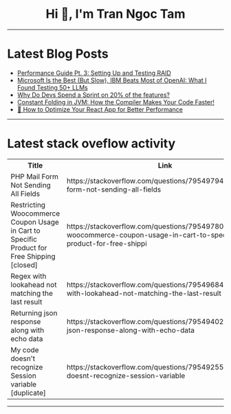 <h1 align="center">Hi 👋, I'm Tran Ngoc Tam</h1>

---

# Latest Blog Posts 
<!-- BLOG-POST-LIST:START -->
- [Performance Guide Pt. 3: Setting Up and Testing RAID](https://dev.to/pltnvs/performance-guide-pt-3-setting-up-and-testing-raid-38df)
- [Microsoft Is the Best &lpar;But Slow&rpar;, IBM Beats Most of OpenAI: What I Found Testing 50+ LLMs](https://dev.to/nikl/microsoft-is-the-best-but-slow-ibm-beats-most-of-openai-what-i-found-testing-50-llms-l3h)
- [Why Do Devs Spend a Sprint on 20% of the features?](https://dev.to/flyee/why-do-devs-spend-a-sprint-on-20-of-the-features-2dai)
- [Constant Folding in JVM: How the Compiler Makes Your Code Faster!](https://dev.to/mammadyahyayev/constant-folding-in-jvm-how-the-compiler-makes-your-code-faster-3ejn)
- [🚀 How to Optimize Your React App for Better Performance](https://dev.to/dct_technology/how-to-optimize-your-react-app-for-better-performance-5p8)
<!-- BLOG-POST-LIST:END -->

---

# Latest stack oveflow activity
<table>
  <tr><th>Title</th><th>Link</th></tr>
  <!-- STACKOVERFLOW:START --><tr><td>PHP Mail Form Not Sending All Fields</td><td>https://stackoverflow.com/questions/79549794/php-mail-form-not-sending-all-fields</td></tr><tr><td>Restricting Woocommerce Coupon Usage in Cart to Specific Product for Free Shipping [closed]</td><td>https://stackoverflow.com/questions/79549780/restricting-woocommerce-coupon-usage-in-cart-to-specific-product-for-free-shippi</td></tr><tr><td>Regex with lookahead not matching the last result</td><td>https://stackoverflow.com/questions/79549684/regex-with-lookahead-not-matching-the-last-result</td></tr><tr><td>Returning json response along with echo data</td><td>https://stackoverflow.com/questions/79549402/returning-json-response-along-with-echo-data</td></tr><tr><td>My code doesn&#39;t recognize Session variable [duplicate]</td><td>https://stackoverflow.com/questions/79549255/my-code-doesnt-recognize-session-variable</td></tr><!-- STACKOVERFLOW:END -->
</table>

---


